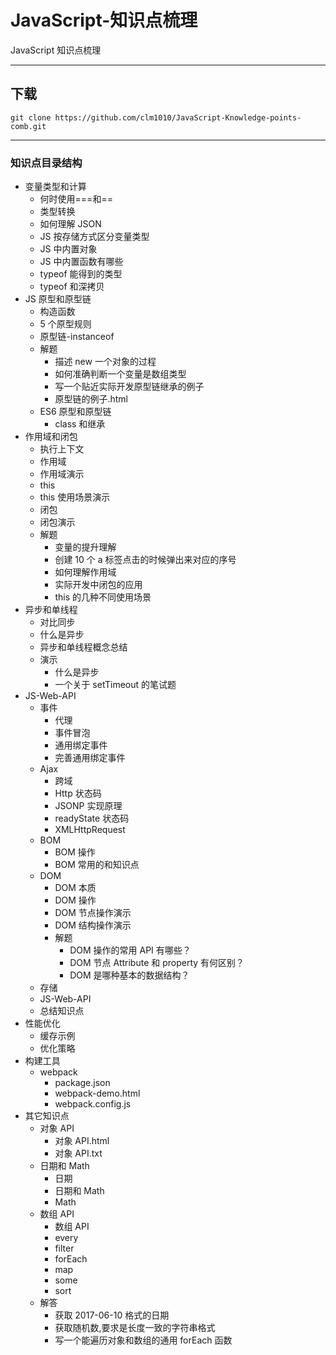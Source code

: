 # JavaScript-知识点梳理

JavaScript 知识点梳理

---

## 下载

```shell
git clone https://github.com/clm1010/JavaScript-Knowledge-points-comb.git
```

---

### 知识点目录结构

- 变量类型和计算
  - 何时使用===和==
  - 类型转换
  - 如何理解 JSON
  - JS 按存储方式区分变量类型
  - JS 中内置对象
  - JS 中内置函数有哪些
  - typeof 能得到的类型
  - typeof 和深拷贝
- JS 原型和原型链
  - 构造函数
  - 5 个原型规则
  - 原型链-instanceof
  - 解题
    - 描述 new 一个对象的过程
    - 如何准确判断一个变量是数组类型
    - 写一个贴近实际开发原型链继承的例子
    - 原型链的例子.html
  - ES6 原型和原型链
    - class 和继承
- 作用域和闭包
  - 执行上下文
  - 作用域
  - 作用域演示
  - this
  - this 使用场景演示
  - 闭包
  - 闭包演示
  - 解题
    - 变量的提升理解
    - 创建 10 个 a 标签点击的时候弹出来对应的序号
    - 如何理解作用域
    - 实际开发中闭包的应用
    - this 的几种不同使用场景
- 异步和单线程
  - 对比同步
  - 什么是异步
  - 异步和单线程概念总结
  - 演示
    - 什么是异步
    - 一个关于 setTimeout 的笔试题
- JS-Web-API
  - 事件
    - 代理
    - 事件冒泡
    - 通用绑定事件
    - 完善通用绑定事件
  - Ajax
    - 跨域
    - Http 状态码
    - JSONP 实现原理
    - readyState 状态码
    - XMLHttpRequest
  - BOM
    - BOM 操作
    - BOM 常用的和知识点
  - DOM
    - DOM 本质
    - DOM 操作
    - DOM 节点操作演示
    - DOM 结构操作演示
    - 解题
      - DOM 操作的常用 API 有哪些？
      - DOM 节点 Attribute 和 property 有何区别？
      - DOM 是哪种基本的数据结构？
  - 存储
  - JS-Web-API
  - 总结知识点
- 性能优化
  - 缓存示例
  - 优化策略
- 构建工具
  - webpack
    - package.json
    - webpack-demo.html
    - webpack.config.js
- 其它知识点
  - 对象 API
    - 对象 API.html
    - 对象 API.txt
  - 日期和 Math
    - 日期
    - 日期和 Math
    - Math
  - 数组 API
    - 数组 API
    - every
    - filter
    - forEach
    - map
    - some
    - sort
  - 解答
    - 获取 2017-06-10 格式的日期
    - 获取随机数,要求是长度一致的字符串格式
    - 写一个能遍历对象和数组的通用 forEach 函数
